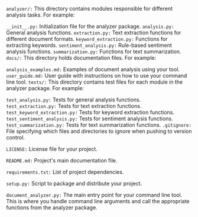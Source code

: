 `analyzer/:` This directory contains modules responsible for different analysis tasks. For example:

`__init__.py:` Initialization file for the analyzer package.
`analysis.py:` General analysis functions.
`extraction.py:` Text extraction functions for different document formats.
`keyword_extraction.py:` Functions for extracting keywords.
`sentiment_analysis.py:` Rule-based sentiment analysis functions.
`summarization.py:` Functions for text summarization.
`docs/:` This directory holds documentation files. For example:

`analysis_examples.md:` Examples of document analysis using your tool.
`user_guide.md:` User guide with instructions on how to use your command line tool.
`tests/:` This directory contains test files for each module in the analyzer package. For example:

`test_analysis.py:` Tests for general analysis functions.
`test_extraction.py:` Tests for text extraction functions.
`test_keyword_extraction.py:` Tests for keyword extraction functions.
`test_sentiment_analysis.py:` Tests for sentiment analysis functions.
`test_summarization.py:` Tests for text summarization functions.
`.gitignore:` File specifying which files and directories to ignore when pushing to version control.

`LICENSE:` License file for your project.

`README.md:` Project's main documentation file.

`requirements.txt:` List of project dependencies.

`setup.py:` Script to package and distribute your project.

`document_analyzer.py:` The main entry point for your command line tool. This is where you handle command line arguments and call the appropriate functions from the analyzer package.
